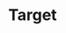 ---
title: "Target"
url: /austin/target-north-interstate-highway-35-service-road/
shop: Warenhaus
---